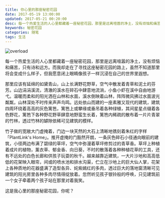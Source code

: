 ```yaml
---
title: 你心里的那座秘密花园
date: 2017-05-19 13:00:00
updated: 2017-05-21 00:20:00
desc: 每一个热爱生活的人心里都藏着一座秘密花园，那里是远离喧嚣的净土，没有烦恼和痛苦，只有诗和远方。
keywords: 秘密花园
categories: 随笔
tags: 生活
---
```


![overload](/images/namaqualand.jpg)

每一个热爱生活的人心里都藏着一座秘密花园，那里是远离喧嚣的净土，没有烦恼和痛苦，只有诗和远方。而我却走在了寻找这座秘密花园的路上，虽然不知道那里将会变成什么样子，但我愿意闭上眼睛像孩子一样沉浸在自己的世界里遐想。

<!--more-->

那里应该有延绵的如黛青山，山上长满野花野草，空气中散发着青草和泥土的芬芳。山边涓涓溪流，清澈的溪水在碎石中肆意地流淌，小鱼小虾在溪中自由地游弋。温暖而柔和的阳光洒在山林和水面，溪水倒映着山林，阵阵微风拂过水面波光粼粼，山林深处不时传来声声鸟鸣。远处依山而建的一座素雅又现代的建筑，建筑四周环绕着高高的灰色篱笆，篱笆上或攀缘或垂吊着各种绿植，其间星星点缀着各色野花，篱笆下各种野花野草肆意地野蛮生长着，篱笆内稀疏的散布着一片片青翠的竹林，透过竹林的罅隙依稀可见建筑的模样。

竹子做的宽敞大门虚掩着，门边一块天然的大石上清晰地镌刻着朱红的字样「PlantLink's Home」。推开虚掩的门豁然开朗，一条灰色碎石小径通向眼前的建筑，小径两边布满了碧绿的草坪，空气中弥漫着草坪修剪过的青草香。草坪上种植着成片的植物，薰衣草、郁金香、向日葵，不时的散落着各种种植花草的工具，还有不远处的白色长廊和供孩子玩耍的秋千。越来越靠近建筑，一大片沙地和高高低低的花架映入眼帘，间或的喷水池和排水沟渠，伫立在沙地上的巨大仙人掌，花架上各种质地的花器盛满了造型各异、姹紫嫣红的多肉，透过巨大的落地窗清晰可见建筑的阳光房里各种多肉尽情得绽放着。忽然听见孩子银铃般的呼唤，只见建筑前一个女子牵着两个孩子站在那里对着我笑。

这是我心里的那座秘密花园，你呢？